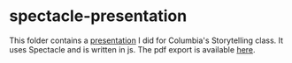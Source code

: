 # spectacle-presentation

This folder contains a [presentation](https://github.com/ginnyqg/spectacle-presentation/blob/master/my-presentation/src/presentation.js) I did for Columbia's Storytelling class. It uses Spectacle and is written in js. The pdf export is available [here](https://github.com/ginnyqg/spectacle-presentation/blob/master/my-presentation/Spectacle_5800.pdf).
